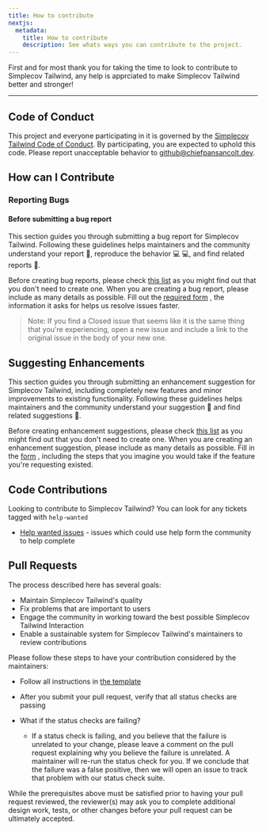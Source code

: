 ```yaml
---
title: How to contribute
nextjs:
  metadata:
    title: How to contribute
    description: See whats ways you can contribute to the project.
---
```


First and for most thank you for taking the time to look to contribute to
Simplecov Tailwind, any help is apprciated to make Simplecov Tailwind better
and stronger!

---

## Code of Conduct

This project and everyone participating in it is governed by the [Simplecov
Tailwind Code of Conduct](https://github.com/chiefpansancolt/simplecov-tailwindcss/blob/main/.github/CODE_OF_CONDUCT.md).
By participating, you are expected to uphold this code. Please report
unacceptable behavior to github@chiefpansancolt.dev.

## How can I Contribute

### Reporting Bugs

#### Before submitting a bug report

This section guides you through submitting a bug report for Simplecov Tailwind.
Following these guidelines helps maintainers and the community understand your
report 📝, reproduce the behavior 💻 💻, and find related reports 🔎.

Before creating bug reports, please check [this list](https://github.com/chiefpansancolt/simplecov-tailwindcss/issues?q=is%3Aopen+is%3Aissue+label%3Abug)
as you might find out that you don't need to create one. When you are creating
a bug report, please include as many details as possible. Fill out the
[required form](https://github.com/chiefpansancolt/simplecov-tailwindcss/blob/main/.github/ISSUE_TEMPLATE/bug_report.md)
, the information it asks for helps us resolve issues faster.

> Note: If you find a Closed issue that seems like it is the same thing that you're experiencing, open a new issue and include a link to the original issue in the body of your new one.

## Suggesting Enhancements

This section guides you through submitting an enhancement suggestion for
Simplecov Tailwind, including completely new features and minor improvements to
existing functionality. Following these guidelines helps maintainers and the
community understand your suggestion 📝 and find related suggestions 🔎.

Before creating enhancement suggestions, please check [this list](https://github.com/chiefpansancolt/simplecov-tailwindcss/issues?q=is%3Aopen+is%3Aissue+label%3Aenhancement)
as you might find out that you don't need to create one. When you are creating
an enhancement suggestion, please include as many details as possible. Fill in
the [form](https://github.com/chiefpansancolt/simplecov-tailwindcss/blob/main/.github/ISSUE_TEMPLATE/feature-request.md)
, including the steps that you imagine you would take if the feature you're
requesting existed.

## Code Contributions

Looking to contribute to Simplecov Tailwind? You can look for any tickets tagged with `help-wanted`

- [Help wanted issues](https://github.com/chiefpansancolt/simplecov-tailwindcss/issues?q=is%3Aopen+is%3Aissue+label%3A%22help+wanted%22) - issues which could use help form the community to help complete

## Pull Requests

The process described here has several goals:

- Maintain Simplecov Tailwind's quality
- Fix problems that are important to users
- Engage the community in working toward the best possible Simplecov Tailwind Interaction
- Enable a sustainable system for Simplecov Tailwind's maintainers to review contributions

Please follow these steps to have your contribution considered by the maintainers:

- Follow all instructions in [the template](https://github.com/chiefpansancolt/simplecov-tailwindcss/blob/main/.github/PULL_REQUEST_TEMPLATE.md)
- After you submit your pull request, verify that all status checks are passing

- What if the status checks are failing?
  - If a status check is failing, and you believe that the failure is unrelated to your change, please leave a comment on the pull request explaining why you believe the failure is unrelated. A maintainer will re-run the status check for you. If we conclude that the failure was a false positive, then we will open an issue to track that problem with our status check suite.

While the prerequisites above must be satisfied prior to having your pull request reviewed, the reviewer(s) may ask you to complete additional design work, tests, or other changes before your pull request can be ultimately accepted.
